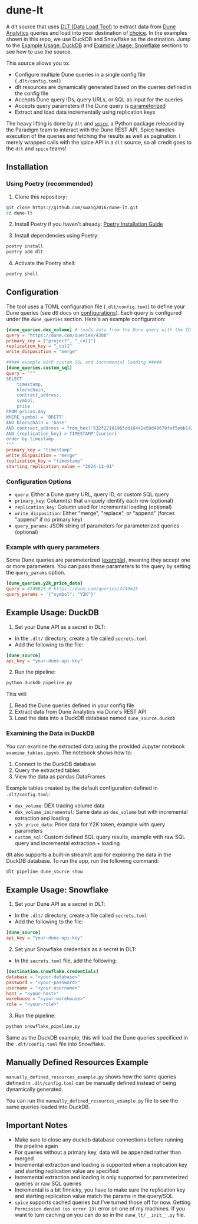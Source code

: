 # dune-lt

A dlt source that uses [DLT (Data Load Tool)](https://dlthub.com/docs/intro) to extract data from [Dune Analytics](https://dune.com/) queries and load into your destination of [choice](https://dlthub.com/docs/dlt-ecosystem/destinations/). In the examples shown in this repo, we use DuckDB and Snowflake as the destination. Jump to the [Example Usage: DuckDB](#example-usage-duckdb) and [Example Usage: Snowflake](#example-usage-snowflake) sections to see how to use the source.

This source allows you to:

- Configure multiple Dune queries in a single config file (`.dlt/config.toml`)
- dlt resources are dynamically generated based on the queries defined in the config file
- Accepts Dune query IDs, query URLs, or SQL as input for the queries
- Accepts query parameters if the Dune query is [parameterized](https://docs.dune.com/web-app/query-editor/parameters)
- Extract and load data incrementally using replication keys

The heavy lifting is done by `dlt` and [`spice`](https://github.com/paradigmxyz/spice), a Python package released by the Paradigm team to interact with the Dune REST API. Spice handles execution of the queries and fetching the results as well as pagination. I merely wrapped calls with the spice API in a `dlt` source, so all credit goes to the `dlt` and `spice` teams!

## Installation

### Using Poetry (recommended)

1. Clone this repository:
```bash
git clone https://github.com/swang2016/dune-lt.git
cd dune-lt
```

2. Install Poetry if you haven't already:
[Poetry Installation Guide](https://python-poetry.org/docs/#installation)

3. Install dependencies using Poetry:
```bash
poetry install
poetry add dlt
```

4. Activate the Poetry shell:
```bash
poetry shell
```

## Configuration

The tool uses a TOML configuration file (`.dlt/config.toml`) to define your Dune queries (see dtl docs on [configurations](https://dlthub.com/docs/general-usage/credentials/)). Each query is configured under the `dune_queries` section. Here's an example configuration:

```toml
[dune_queries.dex_volume] # loads data from the Dune query with the ID 4388 into a table called "dex_volume"
query = "https://dune.com/queries/4388"
primary_key = ["project", "_col1"]
replication_key = "_col1"
write_disposition = "merge"

##### example with custom SQL and incremental loading #####
[dune_queries.custom_sql]
query = """
SELECT 
    timestamp,
    blockchain,
    contract_address,
    symbol,
    price
FROM prices.day 
WHERE symbol = 'BRETT' 
AND blockchain = 'base'
AND contract_address = from_hex('532f27101965dd16442e59d40670faf5ebb142e4')
AND {replication_key} > TIMESTAMP'{cursor}'
order by timestamp
"""
primary_key = "timestamp"
write_disposition = "merge"
replication_key = "timestamp"
starting_replication_value = "2024-11-01"
```

### Configuration Options

- `query`: Either a Dune query URL, query ID, or custom SQL query
- `primary_key`: Column(s) that uniquely identify each row (optional)
- `replication_key`: Column used for incremental loading (optional)
- `write_disposition`: Either "merge", "replace", or "append" (forces "append" if no primary key)
- `query_params`: JSON string of parameters for parameterized queries (optional)

### Example with query parameters
Some Dune queries are parameterized ([example](https://dune.com/queries/4749625)), meaning they accept one or more parameters. You can pass these parameters to the query by setting the `query_params` option.

```toml
[dune_queries.y2k_price_data]
query = 4749625 # https://dune.com/queries/4749625
query_params = '{"symbol": "Y2K"}'
```

## Example Usage: DuckDB

1. Set your Dune API as a secret in DLT:
 * In the `.dlt/` directory, create a file called `secrets.toml`
 * Add the following to the file:
```toml
[dune_source]
api_key = "your-dune-api-key"
```

2. Run the pipeline:
```bash
python duckdb_pipeline.py
```

This will:
1. Read the Dune queries defined in your config file
2. Extract data from Dune Analytics via Dune's REST API
3. Load the data into a DuckDB database named `dune_source.duckdb`

### Examining the Data in DuckDB

You can examine the extracted data using the provided Jupyter notebook `examine_tables.ipynb`. The notebook shows how to:

1. Connect to the DuckDB database
2. Query the extracted tables
3. View the data as pandas DataFrames

Example tables created by the default configuration defined in `.dlt/config.toml`:
- `dex_volume`: DEX trading volume data
- `dex_volume_incremental`: Same data as `dex_volume` but with incremental extraction and loading
- `y2k_price_data`: Price data for Y2K token, example with query parameters
- `custom_sql`: Custom defined SQL query results, example with raw SQL query and incremental extraction + loading

dlt also supports a built-in streamlit app for exploring the data in the DuckDB database. To run the app, run the following command:

```bash
dlt pipeline dune_source show
```

## Example Usage: Snowflake

1. Set your Dune API as a secret in DLT:
 * In the `.dlt/` directory, create a file called `secrets.toml`
 * Add the following to the file:
```toml
[dune_source]
api_key = "your-dune-api-key"
```
2. Set your Snowflake credentials as a secret in DLT:
 * In the `secrets.toml` file, add the following:
```toml
[destination.snowflake.credentials]
database = "<your-database>"
password = "<your-password>"
username = "<your-username>"
host = "<your-host>"
warehouse = "<your-warehouse>"
role = "<your-role>"
```
3. Run the pipeline:
```bash
python snowflake_pipeline.py
```
Same as the DuckDB example, this will load the Dune queries specificed in the `.dlt/config.toml` file into Snowflake.

## Manually Defined Resources Example
`manually_defined_resources_example.py` shows how the same queries defined in `.dlt/config.toml` can be manually defined instead of being dynamically generated.

You can run the `manually_defined_resources_example.py` file to see the same queries loaded into DuckDB.

## Important Notes

- Make sure to close any duckdb database connections before running the pipeline again
- For queries without a primary key, data will be appended rather than merged
- Incremental extraction and loading is supported when a replication key and starting replication value are specified 
- Incremental extraction and loading is only supported for parameterized queries or raw SQL queries
- Incremental is a bit finnicky, you have to make sure the replication key and starting replication value match the params in the query/SQL
- `spice` supports cached queries but I've turned those off for now. Getting `Permission denied (os error 13)` error on one of my machines. If you want to turn caching on you can do so in the `dune_lt/__init__.py` file.